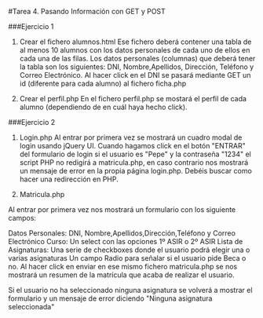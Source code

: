 #Tarea 4. Pasando Información con GET y POST

###Ejercicio 1
1. Crear el fichero alumnos.html
Ese fichero deberá contener una tabla de al menos 10 alumnos con  los datos personales de cada uno de ellos en cada una de las filas.
Los datos personales (columnas) que deberá tener la tabla son los siguientes: DNI, Nombre,Apellidos, Dirección, Teléfono y Correo Electrónico.
Al hacer click en el DNI se pasará mediante GET un id (diferente para cada alumno) al fichero ficha.php

2. Crear el perfil.php
En el fichero perfil.php se mostará el perfil de cada alumno (dependiendo de en cuál haya hecho click).

###Ejercicio 2
1. Login.php
Al entrar por primera vez se mostrará un cuadro modal de login usando jQuery UI.
Cuando hagamos click en el botón "ENTRAR" del formulario de login si el usuario es "Pepe" y la contraseña "1234" el script PHP no redigirá a matricula.php, en caso contrario nos mostrará un mensaje de error en la propia página login.php. Debéis buscar como hacer una redirección en PHP.

2. Matricula.php

Al entrar por primera vez nos mostrará un formulario con los siguiente campos:

Datos Personales: DNI, Nombre,Apellidos,Dirección,Teléfono y Correo Electrónico
Curso: Un select con las opciones 1º ASIR o 2º ASIR
Lista de Asignaturas: Una serie de checkboxes donde el usuario podrá elegir una o varias asignaturas
Un campo Radio para señalar si el usuario pide Beca o no.
Al hacer click en enviar en ese mismo fichero matricula.php se nos mostrará un resumen de la matrícula que acaba  de realizar el usuario.

Si el usuario no ha seleccionado ninguna asignatura se volverá a mostrar el formulario y un mensaje de error diciendo "Ninguna asignatura seleccionada"
